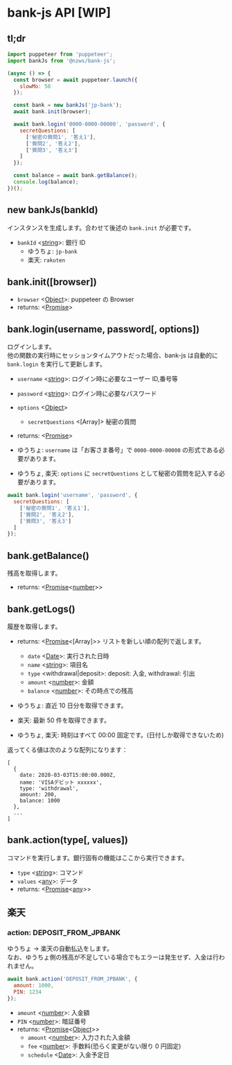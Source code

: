 # bank-js API [WIP]

## tl;dr

```javascript
import puppeteer from 'puppeteer';
import bankJs from '@nzws/bank-js';

(async () => {
  const browser = await puppeteer.launch({
    slowMo: 50
  });

  const bank = new bankJs('jp-bank');
  await bank.init(browser);

  await bank.login('0000-0000-00000', 'password', {
    secretQuestions: [
      ['秘密の質問1', '答え1'],
      ['質問2', '答え2'],
      ['質問3', '答え3']
    ]
  });

  const balance = await bank.getBalance();
  console.log(balance);
})();
```

## new bankJs(bankId)

インスタンスを生成します。合わせて後述の `bank.init` が必要です。

- `bankId` <[string]>: 銀行 ID
  - ゆうちょ: `jp-bank`
  - 楽天: `rakuten`

## bank.init([browser])

- `browser` <[Object]>: puppeteer の Browser
- returns: <[Promise]>

## bank.login(username, password[, options])

ログインします。  
他の関数の実行時にセッションタイムアウトだった場合、bank-js は自動的に `bank.login` を実行して更新します。

- `username` <[string]>: ログイン時に必要なユーザー ID,番号等
- `password` <[string]>: ログイン時に必要なパスワード
- `options` <[Object]>
  - `secretQuestions` <[Array]> 秘密の質問
- returns: <[Promise]>

- ゆうちょ: `username` は「お客さま番号」で `0000-0000-00000` の形式である必要があります。
- ゆうちょ, 楽天: `options` に `secretQuestions` として秘密の質問を記入する必要があります。

```javascript
await bank.login('username', 'password', {
  secretQuestions: [
    ['秘密の質問1', '答え1'],
    ['質問2', '答え2'],
    ['質問3', '答え3']
  ]
});
```

## bank.getBalance()

残高を取得します。

- returns: <[Promise]<[number]>>

## bank.getLogs()

履歴を取得します。

- returns: <[Promise]<[Array]>> リストを新しい順の配列で返します。

  - `date` <[Date]>: 実行された日時
  - `name` <[string]>: 項目名
  - `type` <withdrawal|deposit>: deposit: 入金, withdrawal: 引出
  - `amount` <[number]>: 金額
  - `balance` <[number]>: その時点での残高

- ゆうちょ: 直近 10 日分を取得できます。
- 楽天: 最新 50 件を取得できます。
- ゆうちょ, 楽天: 時刻はすべて 00:00 固定です。(日付しか取得できないため)

返ってくる値は次のような配列になります：

```
[
  {
    date: 2020-03-03T15:00:00.000Z,
    name: 'VISAデビット xxxxxx',
    type: 'withdrawal',
    amount: 200,
    balance: 1000
  },
  ...
]
```

## bank.action(type[, values])

コマンドを実行します。銀行固有の機能はここから実行できます。

- `type` <[string]>: コマンド
- `values` <[any]>: データ
- returns: <[Promise]<[any]>>

## 楽天

### action: DEPOSIT_FROM_JPBANK

ゆうちょ → 楽天の自動払込をします。  
なお、ゆうちょ側の残高が不足している場合でもエラーは発生せず、入金は行われません。

```javascript
await bank.action('DEPOSIT_FROM_JPBANK', {
  amount: 1000,
  PIN: 1234
});
```

- `amount` <[number]>: 入金額
- `PIN` <[number]>: 暗証番号
- returns: <[Promise]<[Object]>>
  - `amount` <[number]>: 入力された入金額
  - `fee` <[number]>: 手数料(恐らく変更がない限り 0 円固定)
  - `schedule` <[Date]>: 入金予定日

[number]: https://developer.mozilla.org/ja/docs/Web/JavaScript/Data_structures#Numbers
[string]: https://developer.mozilla.org/ja/docs/Web/JavaScript/Data_structures#String
[object]: https://developer.mozilla.org/ja/docs/Web/JavaScript/Data_structures#Object
[promise]: https://developer.mozilla.org/ja/docs/Web/JavaScript/Reference/Global_Objects/Promise
[date]: https://developer.mozilla.org/ja/docs/Web/JavaScript/Reference/Global_Objects/Date
[any]: #
